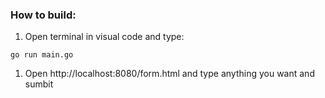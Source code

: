 ### How to  build:
1. Open terminal in visual code and type:

```go run main.go```

1. Open http://localhost:8080/form.html and type anything you want and sumbit


